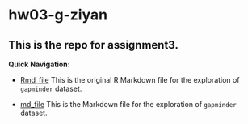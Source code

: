 # hw03-g-ziyan
This is the repo for assignment3.
------------------
**Quick Navigation:**

* [Rmd_file](https://github.com/STAT545-UBC-students/hw03-g-ziyan/blob/master/hw03.Rmd)
This is the original R Markdown file for the exploration of `gapminder` dataset.

* [md_file](https://github.com/STAT545-UBC-students/hw03-g-ziyan/blob/master/hw03.md)
This is the Markdown file for the exploration of `gapminder` dataset.

